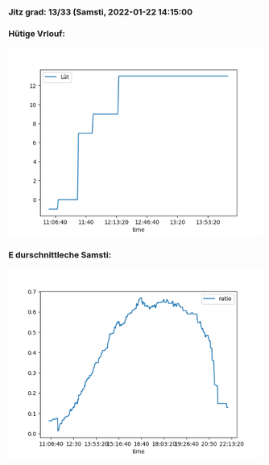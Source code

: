 ### Jitz grad: 13/33 (Samsti, 2022-01-22 14:15:00

### Hütige Vrlouf:
![Graph](Today.png)

### E durschnittleche Samsti:
![Graph](Samsti.png)